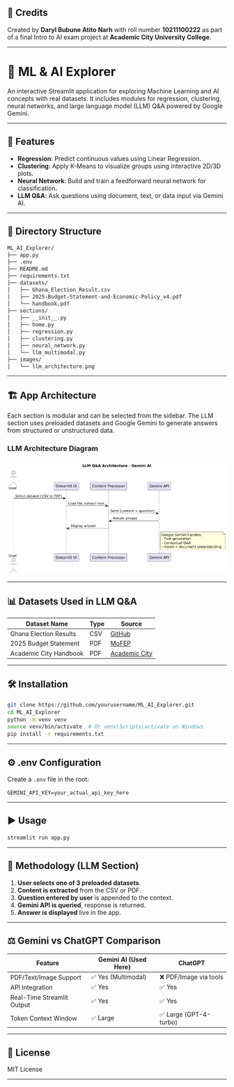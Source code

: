 ## 🧾 Credits

Created by **Daryl Bubune Atito Narh** with roll number **10211100222** as part of a final Intro to AI exam project at **Academic City University College**.

---

# 🧠 ML & AI Explorer

An interactive Streamlit application for exploring Machine Learning and AI concepts with real datasets. It includes modules for regression, clustering, neural networks, and large language model (LLM) Q&A powered by Google Gemini.

---

## 🚀 Features

- **Regression**: Predict continuous values using Linear Regression.
- **Clustering**: Apply K-Means to visualize groups using interactive 2D/3D plots.
- **Neural Network**: Build and train a feedforward neural network for classification.
- **LLM Q&A**: Ask questions using document, text, or data input via Gemini AI.

---

## 📁 Directory Structure

```
ML_AI_Explorer/
├── app.py
├── .env
├── README.md
├── requirements.txt
├── datasets/
│   ├── Ghana_Election_Result.csv
│   ├── 2025-Budget-Statement-and-Economic-Policy_v4.pdf
│   └── handbook.pdf
├── sections/
│   ├── __init__.py
│   ├── home.py
│   ├── regression.py
│   ├── clustering.py
│   ├── neural_network.py
│   └── llm_multimodal.py
├── images/
│   └── llm_architecture.png
```

---

## 🏗️ App Architecture

Each section is modular and can be selected from the sidebar. The LLM section uses preloaded datasets and Google Gemini to generate answers from structured or unstructured data.

### LLM Architecture Diagram

![LLM Architecture](images/llm_architecture.png)

---

## 📊 Datasets Used in LLM Q&A

| Dataset Name | Type | Source |
|--------------|------|--------|
| Ghana Election Results | CSV | [GitHub](https://github.com/GodwinDansoAcity/acitydataset/blob/main/Ghana_Election_Result.csv) |
| 2025 Budget Statement | PDF | [MoFEP](https://mofep.gov.gh/sites/default/files/budget-statements/2025-Budget-Statement-and-Economic-Policy_v4.pdf) |
| Academic City Handbook | PDF | [Academic City](https://acity.edu.gh/downloads/handbook.pdf) |

---

## 🛠 Installation

```bash
git clone https://github.com/yourusername/ML_AI_Explorer.git
cd ML_AI_Explorer
python -m venv venv
source venv/bin/activate  # Or venv\Scripts\activate on Windows
pip install -r requirements.txt
````

---

## ⚙️ .env Configuration

Create a `.env` file in the root:

```env
GEMINI_API_KEY=your_actual_api_key_here
```

---

## ▶️ Usage

```bash
streamlit run app.py
```

---

## 🧪 Methodology (LLM Section)

1. **User selects one of 3 preloaded datasets**.
2. **Content is extracted** from the CSV or PDF.
3. **Question entered by user** is appended to the context.
4. **Gemini API is queried**, response is returned.
5. **Answer is displayed** live in the app.

---

## ⚖️ Gemini vs ChatGPT Comparison

| Feature                    | Gemini AI (Used Here) | ChatGPT               |
| -------------------------- | --------------------- | --------------------- |
| PDF/Text/Image Support     | ✅ Yes (Multimodal)    | ❌ PDF/Image via tools |
| API Integration            | ✅ Yes                 | ✅ Yes                 |
| Real-Time Streamlit Output | ✅ Yes                 | ✅ Yes                 |
| Token Context Window       | ✅ Large               | ✅ Large (GPT-4-turbo) |

---

## 📜 License

MIT License

---
